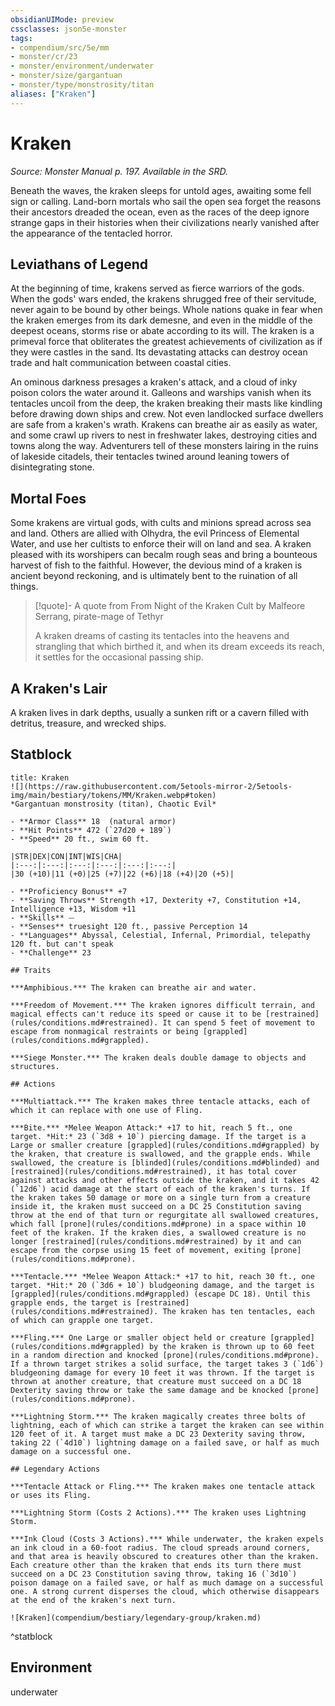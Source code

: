```yaml
---
obsidianUIMode: preview
cssclasses: json5e-monster
tags:
- compendium/src/5e/mm
- monster/cr/23
- monster/environment/underwater
- monster/size/gargantuan
- monster/type/monstrosity/titan
aliases: ["Kraken"]
---
```

# Kraken
*Source: Monster Manual p. 197. Available in the SRD.*  

Beneath the waves, the kraken sleeps for untold ages, awaiting some fell sign or calling. Land-born mortals who sail the open sea forget the reasons their ancestors dreaded the ocean, even as the races of the deep ignore strange gaps in their histories when their civilizations nearly vanished after the appearance of the tentacled horror.

## Leviathans of Legend

At the beginning of time, krakens served as fierce warriors of the gods. When the gods' wars ended, the krakens shrugged free of their servitude, never again to be bound by other beings. Whole nations quake in fear when the kraken emerges from its dark demesne, and even in the middle of the deepest oceans, storms rise or abate according to its will. The kraken is a primeval force that obliterates the greatest achievements of civilization as if they were castles in the sand. Its devastating attacks can destroy ocean trade and halt communication between coastal cities.

An ominous darkness presages a kraken's attack, and a cloud of inky poison colors the water around it. Galleons and warships vanish when its tentacles uncoil from the deep, the kraken breaking their masts like kindling before drawing down ships and crew. Not even landlocked surface dwellers are safe from a kraken's wrath. Krakens can breathe air as easily as water, and some crawl up rivers to nest in freshwater lakes, destroying cities and towns along the way. Adventurers tell of these monsters lairing in the ruins of lakeside citadels, their tentacles twined around leaning towers of disintegrating stone.

## Mortal Foes

Some krakens are virtual gods, with cults and minions spread across sea and land. Others are allied with Olhydra, the evil Princess of Elemental Water, and use her cultists to enforce their will on land and sea. A kraken pleased with its worshipers can becalm rough seas and bring a bounteous harvest of fish to the faithful. However, the devious mind of a kraken is ancient beyond reckoning, and is ultimately bent to the ruination of all things.

> [!quote]- A quote from From Night of the Kraken Cult by Malfeore Serrang, pirate-mage of Tethyr  
> 
> A kraken dreams of casting its tentacles into the heavens and strangling that which birthed it, and when its dream exceeds its reach, it settles for the occasional passing ship.

## A Kraken's Lair

A kraken lives in dark depths, usually a sunken rift or a cavern filled with detritus, treasure, and wrecked ships.

## Statblock

```ad-statblock
title: Kraken
![](https://raw.githubusercontent.com/5etools-mirror-2/5etools-img/main/bestiary/tokens/MM/Kraken.webp#token)
*Gargantuan monstrosity (titan), Chaotic Evil*

- **Armor Class** 18  (natural armor)
- **Hit Points** 472 (`27d20 + 189`)
- **Speed** 20 ft., swim 60 ft.

|STR|DEX|CON|INT|WIS|CHA|
|:---:|:---:|:---:|:---:|:---:|:---:|
|30 (+10)|11 (+0)|25 (+7)|22 (+6)|18 (+4)|20 (+5)|

- **Proficiency Bonus** +7
- **Saving Throws** Strength +17, Dexterity +7, Constitution +14, Intelligence +13, Wisdom +11
- **Skills** ⏤
- **Senses** truesight 120 ft., passive Perception 14
- **Languages** Abyssal, Celestial, Infernal, Primordial, telepathy 120 ft. but can't speak
- **Challenge** 23

## Traits

***Amphibious.*** The kraken can breathe air and water.

***Freedom of Movement.*** The kraken ignores difficult terrain, and magical effects can't reduce its speed or cause it to be [restrained](rules/conditions.md#restrained). It can spend 5 feet of movement to escape from nonmagical restraints or being [grappled](rules/conditions.md#grappled).

***Siege Monster.*** The kraken deals double damage to objects and structures.

## Actions

***Multiattack.*** The kraken makes three tentacle attacks, each of which it can replace with one use of Fling.

***Bite.*** *Melee Weapon Attack:* +17 to hit, reach 5 ft., one target. *Hit:* 23 (`3d8 + 10`) piercing damage. If the target is a Large or smaller creature [grappled](rules/conditions.md#grappled) by the kraken, that creature is swallowed, and the grapple ends. While swallowed, the creature is [blinded](rules/conditions.md#blinded) and [restrained](rules/conditions.md#restrained), it has total cover against attacks and other effects outside the kraken, and it takes 42 (`12d6`) acid damage at the start of each of the kraken's turns. If the kraken takes 50 damage or more on a single turn from a creature inside it, the kraken must succeed on a DC 25 Constitution saving throw at the end of that turn or regurgitate all swallowed creatures, which fall [prone](rules/conditions.md#prone) in a space within 10 feet of the kraken. If the kraken dies, a swallowed creature is no longer [restrained](rules/conditions.md#restrained) by it and can escape from the corpse using 15 feet of movement, exiting [prone](rules/conditions.md#prone).

***Tentacle.*** *Melee Weapon Attack:* +17 to hit, reach 30 ft., one target. *Hit:* 20 (`3d6 + 10`) bludgeoning damage, and the target is [grappled](rules/conditions.md#grappled) (escape DC 18). Until this grapple ends, the target is [restrained](rules/conditions.md#restrained). The kraken has ten tentacles, each of which can grapple one target.

***Fling.*** One Large or smaller object held or creature [grappled](rules/conditions.md#grappled) by the kraken is thrown up to 60 feet in a random direction and knocked [prone](rules/conditions.md#prone). If a thrown target strikes a solid surface, the target takes 3 (`1d6`) bludgeoning damage for every 10 feet it was thrown. If the target is thrown at another creature, that creature must succeed on a DC 18 Dexterity saving throw or take the same damage and be knocked [prone](rules/conditions.md#prone).

***Lightning Storm.*** The kraken magically creates three bolts of lightning, each of which can strike a target the kraken can see within 120 feet of it. A target must make a DC 23 Dexterity saving throw, taking 22 (`4d10`) lightning damage on a failed save, or half as much damage on a successful one.

## Legendary Actions

***Tentacle Attack or Fling.*** The kraken makes one tentacle attack or uses its Fling.

***Lightning Storm (Costs 2 Actions).*** The kraken uses Lightning Storm.

***Ink Cloud (Costs 3 Actions).*** While underwater, the kraken expels an ink cloud in a 60-foot radius. The cloud spreads around corners, and that area is heavily obscured to creatures other than the kraken. Each creature other than the kraken that ends its turn there must succeed on a DC 23 Constitution saving throw, taking 16 (`3d10`) poison damage on a failed save, or half as much damage on a successful one. A strong current disperses the cloud, which otherwise disappears at the end of the kraken's next turn.

![Kraken](compendium/bestiary/legendary-group/kraken.md)
```
^statblock

## Environment

underwater